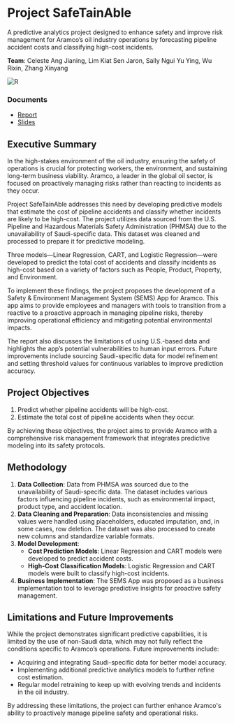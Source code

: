 # Project SafeTainAble

A predictive analytics project designed to enhance safety and improve risk management for Aramco’s oil industry operations by forecasting pipeline accident costs and classifying high-cost incidents.

**Team**: Celeste Ang Jianing, Lim Kiat Sen Jaron, Sally Ngui Yu Ying, Wu Rixin, Zhang Xinyang

![R](https://img.shields.io/badge/R-276DC3?style=for-the-badge&logo=r&logoColor=white)

### Documents

- [Report](https://github.com/thenewgoat/Project-SafeTainAble/blob/main/BC2406_S04_Grp1.docx)
- [Slides](https://github.com/thenewgoat/Project-SafeTainAble/blob/main/BC2406_S04_Grp1%20Presentation%20Slides.pptx)

## Executive Summary

In the high-stakes environment of the oil industry, ensuring the safety of operations is crucial for protecting workers, the environment, and sustaining long-term business viability. Aramco, a leader in the global oil sector, is focused on proactively managing risks rather than reacting to incidents as they occur. 

Project SafeTainAble addresses this need by developing predictive models that estimate the cost of pipeline accidents and classify whether incidents are likely to be high-cost. The project utilizes data sourced from the U.S. Pipeline and Hazardous Materials Safety Administration (PHMSA) due to the unavailability of Saudi-specific data. This dataset was cleaned and processed to prepare it for predictive modeling.

Three models—Linear Regression, CART, and Logistic Regression—were developed to predict the total cost of accidents and classify incidents as high-cost based on a variety of factors such as People, Product, Property, and Environment. 

To implement these findings, the project proposes the development of a Safety & Environment Management System (SEMS) App for Aramco. This app aims to provide employees and managers with tools to transition from a reactive to a proactive approach in managing pipeline risks, thereby improving operational efficiency and mitigating potential environmental impacts.

The report also discusses the limitations of using U.S.-based data and highlights the app’s potential vulnerabilities to human input errors. Future improvements include sourcing Saudi-specific data for model refinement and setting threshold values for continuous variables to improve prediction accuracy.

## Project Objectives

1. Predict whether pipeline accidents will be high-cost.
2. Estimate the total cost of pipeline accidents when they occur.

By achieving these objectives, the project aims to provide Aramco with a comprehensive risk management framework that integrates predictive modeling into its safety protocols.

## Methodology

1. **Data Collection**: Data from PHMSA was sourced due to the unavailability of Saudi-specific data. The dataset includes various factors influencing pipeline incidents, such as environmental impact, product type, and accident location.
2. **Data Cleaning and Preparation**: Data inconsistencies and missing values were handled using placeholders, educated imputation, and, in some cases, row deletion. The dataset was also processed to create new columns and standardize variable formats.
3. **Model Development**:
   - **Cost Prediction Models**: Linear Regression and CART models were developed to predict accident costs.
   - **High-Cost Classification Models**: Logistic Regression and CART models were built to classify high-cost incidents.
4. **Business Implementation**: The SEMS App was proposed as a business implementation tool to leverage predictive insights for proactive safety management.

## Limitations and Future Improvements

While the project demonstrates significant predictive capabilities, it is limited by the use of non-Saudi data, which may not fully reflect the conditions specific to Aramco’s operations. Future improvements include:
- Acquiring and integrating Saudi-specific data for better model accuracy.
- Implementing additional predictive analytics models to further refine cost estimation.
- Regular model retraining to keep up with evolving trends and incidents in the oil industry.

By addressing these limitations, the project can further enhance Aramco's ability to proactively manage pipeline safety and operational risks.

